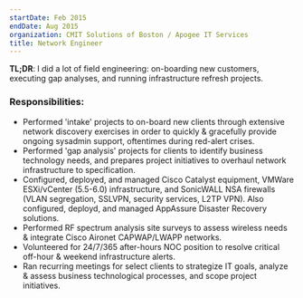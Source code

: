 ```yaml
---
startDate: Feb 2015
endDate: Aug 2015
organization: CMIT Solutions of Boston / Apogee IT Services
title: Network Engineer
---
```


**TL;DR**: I did a lot of field engineering: on-boarding new customers, executing gap analyses, and running infrastructure refresh projects.

### Responsibilities:

- Performed 'intake' projects to on-board new clients through extensive network discovery exercises in order to quickly & gracefully provide ongoing sysadmin support, oftentimes during red-alert crises.
- Performed 'gap analysis' projects for clients to identify business technology needs, and prepares project initiatives to overhaul network infrastructure to specification.
- Configured, deployed, and managed Cisco Catalyst equipment, VMWare ESXi/vCenter (5.5-6.0) infrastructure, and SonicWALL NSA firewalls (VLAN segregation, SSLVPN, security services, L2TP VPN). Also configured, deployd, and managed AppAssure Disaster Recovery solutions.
- Performed RF spectrum analysis site surveys to assess wireless needs & integrate Cisco Aironet CAPWAP/LWAPP networks.
- Volunteered for 24/7/365 after-hours NOC position to resolve critical off-hour & weekend infrastructure alerts.
- Ran recurring meetings for select clients to strategize IT goals, analyze & assess business technological processes, and scope project initiatives.
